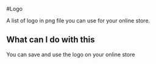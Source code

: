 #Logo

A list of logo in png file you can use for your online store.

## What can I do with this

You can save and use the logo on your online store
